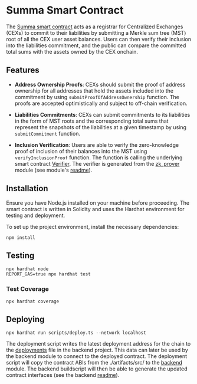 # Summa Smart Contract

The [Summa smart contract](src/Summa.sol) acts as a registrar for Centralized Exchanges (CEXs) to commit to their liabilities by submitting a Merkle sum tree (MST) root of all the CEX user asset balances. Users can then verify their inclusion into the liabilities commitment, and the public can compare the committed total sums with the assets owned by the CEX onchain.

## Features

- **Address Ownership Proofs**: CEXs should submit the proof of address ownership for all addresses that hold the assets included into the commitment by using `submitProofOfAddressOwnership` function. The proofs are accepted optimistically and subject to off-chain verification.

- **Liabilities Commitments**: CEXs can submit commitments to its liabilities in the form of MST roots and the corresponding total sums that represent the snapshots of the liabilities at a given timestamp by using `submitCommitment` function.

- **Inclusion Verification**: Users are able to verify the zero-knowledge proof of inclusion of their balances into the MST using `verifyInclusionProof` function. The function is calling the underlying smart contract [Verifier](src/InclusionVerifier.sol). The verifier is generated from the [zk_prover](./../zk_prover/) module (see module's [readme](./../zk_prover/README.md)).

## Installation

Ensure you have Node.js installed on your machine before proceeding. The smart contract is written in Solidity and uses the Hardhat environment for testing and deployment.

To set up the project environment, install the necessary dependencies:

```shell
npm install
```

## Testing

```shell
npx hardhat node
REPORT_GAS=true npx hardhat test
```

### Test Coverage

```shell
npx hardhat coverage
```

## Deploying

```shell
npx hardhat run scripts/deploy.ts --network localhost
```

The deployment script writes the latest deployment address for the chain to the [deployments](./../backend/src/contracts/deployments.json) file in the backend project. This data can later be used by the backend module to connect to the deployed contract.
The deployment script will copy the contract ABIs from the ./artifacts/src/ to the [backend](./../backend/src/contracts/abi/) module. The backend buildscript will then be able to generate the updated contract interfaces (see the backend [readme](./../backend/README.md)).
